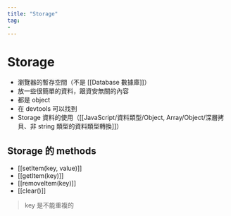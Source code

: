 ```yaml
---
title: "Storage"
tag: 
- 
---
```

# Storage
- 瀏覽器的暫存空間（不是 [[Database 數據庫]]）
- 放一些很簡單的資料，跟資安無關的內容
- 都是 object
- 在 devtools 可以找到
- Storage 資料的使用（[[JavaScript/資料類型/Object, Array/Object/深層拷貝、非 string 類型的資料類型轉換]]）

## Storage 的 methods 
- [[setItem(key, value)]]
- [[getItem(key)]]
- [[removeItem(key)]]
- [[clear()]]

> key 是不能重複的